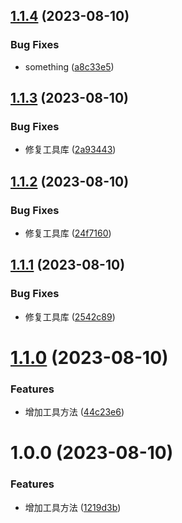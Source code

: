 ## [1.1.4](https://github.com/zx106kg/semantic-github-demo/compare/v1.1.3...v1.1.4) (2023-08-10)


### Bug Fixes

* something ([a8c33e5](https://github.com/zx106kg/semantic-github-demo/commit/a8c33e59d3a542232412fcdd54e87456c95260b1))

## [1.1.3](https://github.com/zx106kg/semantic-github-demo/compare/v1.1.2...v1.1.3) (2023-08-10)


### Bug Fixes

* 修复工具库 ([2a93443](https://github.com/zx106kg/semantic-github-demo/commit/2a9344366816142d984f2b6753354c55af61f61c))

## [1.1.2](https://github.com/zx106kg/semantic-github-demo/compare/v1.1.1...v1.1.2) (2023-08-10)


### Bug Fixes

* 修复工具库 ([24f7160](https://github.com/zx106kg/semantic-github-demo/commit/24f71602fcf90531b7f5da2eaecf5b5c9212d7e6))

## [1.1.1](https://github.com/zx106kg/semantic-github-demo/compare/v1.1.0...v1.1.1) (2023-08-10)


### Bug Fixes

* 修复工具库 ([2542c89](https://github.com/zx106kg/semantic-github-demo/commit/2542c89d4adef96074b33d57c5fe69ddd3a3b365))

# [1.1.0](https://github.com/zx106kg/semantic-github-demo/compare/v1.0.0...v1.1.0) (2023-08-10)


### Features

* 增加工具方法 ([44c23e6](https://github.com/zx106kg/semantic-github-demo/commit/44c23e62a8ed20d387ea7452e8ae77ce7262584d))

# 1.0.0 (2023-08-10)


### Features

* 增加工具方法 ([1219d3b](https://github.com/zx106kg/semantic-github-demo/commit/1219d3be173aa9a42e847fc8eb470e659fdb2090))
